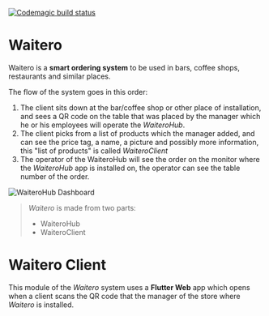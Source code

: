 [![Codemagic build status](https://api.codemagic.io/apps/5e20cf4dc5faa61476296a4b/5e20cf4dc5faa61476296a4a/status_badge.svg)](https://codemagic.io/apps/5e20cf4dc5faa61476296a4b/5e20cf4dc5faa61476296a4a/latest_build)
# Waitero
Waitero is a **smart ordering system** to be used in bars, coffee shops, restaurants and similar places. 

The flow of the system goes in this order:

 1. The client sits down at the bar/coffee shop or other place of installation, and sees a QR code on the table that was placed by the manager which he or his employees will operate the *WaiteroHub*.
 2. The client picks from a list of products which the manager added, and can see the price tag, a name, a picture and possibly more information, this "list of products" is called *WaiteroClient*
 3. The operator of the WaiteroHub will see the order on the monitor where the *WaiteroHub* app is installed on, the operator can see the table number of the order. 

![WaiteroHub Dashboard](https://i.imgur.com/dvt0qx7.png)

> *Waitero* is made from two parts:
> 	- WaiteroHub
> 	- WaiteroClient

# Waitero Client

This module of the *Waitero* system uses a **Flutter Web** app which opens when a client scans the QR code that the manager of the store where *Waitero* is installed. 
